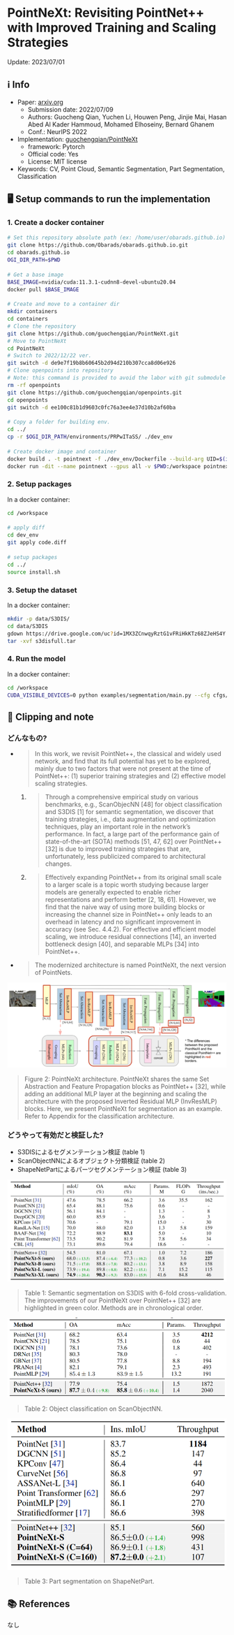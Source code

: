 # PointNeXt: Revisiting PointNet++ with Improved Training and Scaling Strategies

Update: 2023/07/01

## ℹ️ Info
- Paper: [arxiv.org](https://arxiv.org/abs/2206.04670)
  - Submission date: 2022/07/09
  - Authors: Guocheng Qian, Yuchen Li, Houwen Peng, Jinjie Mai, Hasan Abed Al Kader Hammoud, Mohamed Elhoseiny, Bernard Ghanem
  - Conf.: NeurlPS 2022
- Implementation: [guochengqian/PointNeXt](https://github.com/guochengqian/PointNeXt)
  - framework: Pytorch
  - Official code: Yes
  - License: MIT license
- Keywords: CV, Point Cloud, Semantic Segmentation, Part Segmentation, Classification

## 🖥️ Setup commands to run the implementation
### 1. Create a docker container
```bash
# Set this repository absolute path (ex: /home/user/obarads.github.io)
git clone https://github.com/Obarads/obarads.github.io.git
cd obarads.github.io
OGI_DIR_PATH=$PWD

# Get a base image
BASE_IMAGE=nvidia/cuda:11.3.1-cudnn8-devel-ubuntu20.04
docker pull $BASE_IMAGE

# Create and move to a container dir
mkdir containers
cd containers
# Clone the repository
git clone https://github.com/guochengqian/PointNeXt.git
# Move to PointNeXt
cd PointNeXt
# Switch to 2022/12/22 ver.
git switch -d de9e7f19b8b60645b2d94d210b307cca8d06e926
# Clone openpoints into repository
# Note: this command is provided to avoid the labor with git submodule and ssh.
rm -rf openpoints
git clone https://github.com/guochengqian/openpoints.git
cd openpoints
git switch -d ee100c81b1d9603c0fc76a3ee4e37d10b2af60ba

# Copy a folder for building env.
cd ../
cp -r $OGI_DIR_PATH/environments/PRPwITaSS/ ./dev_env

# Create docker image and container
docker build . -t pointnext -f ./dev_env/Dockerfile --build-arg UID=$(id -u) --build-arg GID=$(id -g) --build-arg BASE_IMAGE=$BASE_IMAGE
docker run -dit --name pointnext --gpus all -v $PWD:/workspace pointnext
```

### 2. Setup packages
In a docker container:
```bash
cd /workspace

# apply diff
cd dev_env
git apply code.diff

# setup packages
cd ../
source install.sh
```

### 3. Setup the dataset
In a docker container:
```bash
mkdir -p data/S3DIS/
cd data/S3DIS
gdown https://drive.google.com/uc?id=1MX3ZCnwqyRztG1vFRiHkKTz68ZJeHS4Y
tar -xvf s3disfull.tar
```

### 4. Run the model
In a docker container:
```bash
cd /workspace
CUDA_VISIBLE_DEVICES=0 python examples/segmentation/main.py --cfg cfgs/s3dis/pointnext-s.yaml --batch_size 16
```

## 📝 Clipping and note
### どんなもの?
- > In this work, we revisit PointNet++, the classical and widely used network, and find that its full potential has yet to be explored, mainly due to two factors that were not present at the time of PointNet++: (1) superior training strategies and (2) effective model scaling strategies.
  1. > Through a comprehensive empirical study on various benchmarks, e.g., ScanObjecNN [48] for object classification and S3DIS [1] for semantic segmentation, we discover that training strategies, i.e., data augmentation and optimization techniques, play an important role in the network’s performance. In fact, a large part of the performance gain of state-of-the-art (SOTA) methods [51, 47, 62] over PointNet++ [32] is due to improved training strategies that are, unfortunately, less publicized compared to architectural changes.
  2.  > Effectively expanding PointNet++ from its original small scale to a larger scale is a topic worth studying because larger models are generally expected to enable richer representations and perform better [2, 18, 61]. However, we find that the naive way of using more building blocks or increasing the channel size in PointNet++ only leads to an overhead in latency and no significant improvement in accuracy (see Sec. 4.4.2). For effective and efficient model scaling, we introduce residual connections [14], an inverted bottleneck design [40], and separable MLPs [34] into PointNet++.
- > The modernized architecture is named PointNeXt, the next version of PointNets. 

![fig2](img/PRPwITaSS/fig2.png)

> Figure 2: PointNeXt architecture. PointNeXt shares the same Set Abstraction and Feature Propagation blocks as PointNet++ [32], while adding an additional MLP layer at the beginning and scaling the architecture with the proposed Inverted Residual MLP (InvResMLP) blocks. Here, we present PointNeXt for segmentation as an example. Refer to Appendix for the classification architecture.


### どうやって有効だと検証した?
- S3DISによるセグメンテーション検証 (table 1)
- ScanObjectNNによるオブジェクト分類検証 (table 2)
- ShapeNetPartによるパーツセグメンテーション検証 (table 3)

![tab1](img/PRPwITaSS/tab1.png)

> Table 1: Semantic segmentation on S3DIS with 6-fold cross-validation. The improvements of our PointNeXt over PointNet++ [32] are highlighted in green color. Methods are in chronological order.

![tab2](img/PRPwITaSS/tab2.png)

> Table 2: Object classification on ScanObjectNN.

![tab3](img/PRPwITaSS/tab3.png)

> Table 3: Part segmentation on ShapeNetPart.

## 📚 References
なし
